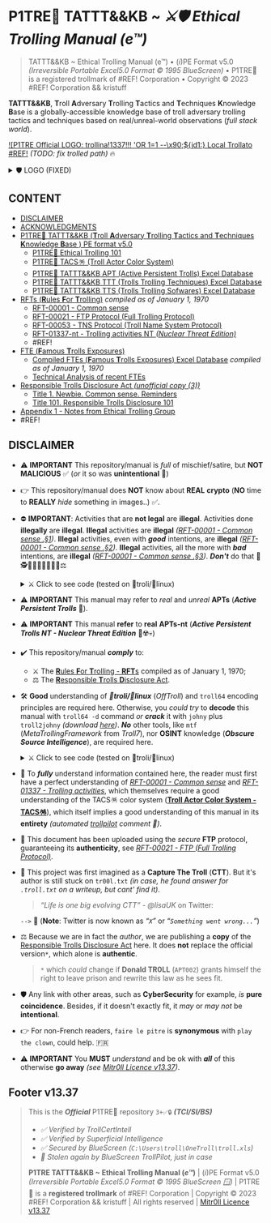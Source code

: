 # P1TRE🤡 TATTT&&KB ~ *⚔️🛡 Ethical Trolling Manual (e™)* 

> TATTT&&KB ~ Ethical Trolling Manual (e™) • (*i*)PE Format v5.0  *(Irreversible Portable Excel5.0 Format © 1995 BlueScreen)* • P1TRE🤡 is a registered trollmark of #REF! Corporation • Copyright © 2023 #REF! Corporation && kristuff

**TATTT&&KB**, **T**roll **A**dversary **T**rolling **T**actics and **T**echniques **K**nowledge **B**ase is a globally-accessible knowledge base of troll adversary trolling tactics and techniques based on real/unreal-world observations (*full stack world*). 

[!\[P1TRE Official LOGO: trollina!1337!!! 'OR 1=1 --\x90;${jd1:} Local Trollato #REF!](/README.md#🛡-P1TRE🤡-tatttkb--ethical-trolling-manual-e™) *(TODO: fix trolled path)* 🔥

 <details>
    <summary>🛡 LOGO (FIXED)</summary>

![P1TRE Official logo: trollina!1337!!! 'OR 1=1 --\x90;${jd1://} Local Trollato #REF!](/assets/advisory.png)


![P1TRE Official logo: trollina!1337!!! 'OR 1=1 --\x90;${jd1://} Local Trollato #REF!](/assets/logo.CLEAN.png)

 </details>
 

## CONTENT

-   [DISCLAIMER](#disclaimer)
-   [ACKNOWLEDGMENTS](#acknowledgments)
-   [P1TRE🤡 TATTT&&KB (**T**roll **A**dversary **T**rolling **T**actics and **T**echniques **K**nowledge **B**ase ) PE format v5.0](/TATTTKB/README.md?todo=true)   
    -   [P1TRE🤡 Ethical Trolling 101](/TATTTKB/101-Ethical-Trolling-101.docx/README.md)   
    -   [P1TRE🤡 TACS🪅 (Troll Actor Color System)](/TATTTKB/TACS__Troll_Actor_Color_System/README.md)
    -   [P1TRE🤡 TATTT&&KB APT (Active Persistent Trolls) Excel Database](/TATTTKB/APT-Active_Persistent_Trolls/README.md)
    -   [P1TRE🤡 TATTT&&KB TTT (Trolls Trolling Techniques) Excel Database](/TATTTKB/APT-Active_Persistent_Trolls/README.md)
    -   [P1TRE🤡 TATTT&&KB TTS (Trolls Trolling Sofwares) Excel Database](/TATTTKB/APT-Active_Persistent_Trolls/README.md)
-   [RFTs (**R**ules **F**or **T**rolling)](/TATTTKB/RFT__Rules_For_Trolling/README.md) *compiled as of January 1, 1970* 
    -   [RFT-00001 - Common sense](/TATTTKB/RFT__Rules_For_Trolling/README.md#rft-00001---common-sense)
    -   [RFT-00021 - FTP Protocol (Full Trolling Protocol)](/TATTTKB/RFT__Rules_For_Trolling/README.md#rft-00021---ftp-protocol-full-trolling-protocol-u1-rev21)
    -   [RFT-00053 - TNS Protocol (Troll Name System Protocol)](/TATTTKB/RFT__Rules_For_Trolling/README.md#r#rft-00053---tns-protocol-troll-name-system-protocol)
    -   [RFT-01337-nt - Trolling activities NT *(Nuclear Threat Edition)*](/TATTTKB/RFT__Rules_For_Trolling/README.md#r#rft-01337-nt---trolling-activities-nt-nuclear-threat-edition)
    -   #REF!
-   [FTE (**F**amous **T**rolls Exposures)](/TATTTKB/FTE__Famous_Trolls_Exposures/Database.XLS/README.md)
    -   [Compiled FTEs (**F**amous **T**rolls Exposures) Excel Database](/TATTTKB/FTE__Famous_Trolls_Exposures/Database.XLS/README.md) *compiled as of January 1, 1970* <!-- 😬 -->
    -   [Technical Analysis of recent FTEs](/TATTTKB/FTE__Famous_Trolls_Exposures/Technical_analysis/README.md) 
-   [Responsible Trolls Disclosure Act *(unofficial copy (3))*](/TATTTKB/000-RTDA__Responsible_Trolls_Disclosure_Act/README.md#responsible-trolls-disclosure-act-unofficial-copy-3)
    -   [Title 1. Newbie. Common sense. Reminders](/TATTTKB/000-RTDA__Responsible_Trolls_Disclosure_Act/README.md#title-1-newbie-common-sense-reminders)
    -   [Title 101. Responsible Trolls Disclosure 101](/TATTTKB/000-RTDA__Responsible_Trolls_Disclosure_Act/README.md#title-101-responsible-trolls-disclosure-101)
-   [Appendix 1 - Notes from Ethical Trolling Group](/TATTTKB/000-RTDA__Responsible_Trolls_Disclosure_Act/README.md#appendix-1---notes-from-ethical-trolling-group)
-   #REF!


## DISCLAIMER

-   ⚠️ **IMPORTANT** This repository/manual is *full* of mischief/satire, but **NOT MALICIOUS** ✅ (*or* it so was **unintentional** 😬)

-   👉 This repository/manual does **NOT** know about **REAL** **crypto** (**NO** time to **REALLY** *hide* something in images..) ✅.

-   ⛔️ **IMPORTANT**: Activities that are **not legal** are **illegal**. Activities done **illegally** are **illegal**. **Illegal** activities are **illegal** *([RFT-00001 - Common sense  .§1](/TATTTKB/RFT__Rules_For_Trolling/README.md#rft-00001---common-sense))*. **Illegal** activities, even with ***good*** intentions, are **illegal** *([RFT-00001 - Common sense  .§2](/TATTTKB/RFT__Rules_For_Trolling/README.md#rft-00001---common-sense))*. **Illegal** activities, all the more with ***bad*** intentions, are **illegal** *([RFT-00001 - Common sense  .§3](/TATTTKB/RFT__Rules_For_Trolling/README.md#rft-00001---common-sense))*. ***Don't*** do that 🚨🕵️👮👮‍♀️👮🏿‍♂️🚓⚖️

    <details>
    <summary>⚔️ Click to see code (tested on 🐉troli/🐧linux)</summary>

    ```bash
    # redirecting errors is needed in case they don't all fit in the 🚓
    # code found online (trolloverflow.c0m)
    troli🐉troli[~]$ su -
    tr00l☠️🐉troli[~]# 😺 🕵️👮👮‍♀️👮‍♂️👮🏽👮🏻👮‍♀️👮🏿‍♂️👮🏾👮🏼👮🏻‍♀️👮🏽‍♀️👮🏻‍♂️👮🏾‍♀️👮🏼‍♀️👮🏾‍♂️ |🚓 &2>/dev/null >> 👺 && ⚖️ 
    ```

    </details>

-   ⚠️ **IMPORTANT** This manual may refer to *real* and *unreal* **APTs** (***Active Persistent Trolls*** 👺).

-   ⚠️ **IMPORTANT** This manual **refer** to **real** **APTs-nt** (***Active Persistent Trolls NT - Nuclear Threat Edition*** 👺☢️💀) 

-   ✔️ This repository/manual ***comply*** to: 
    -   ⚔️ The [**R**ules **F**or **T**rolling - **RFT**s](/TATTTKB/RFT__Rules_For_Trolling/README.md) compiled as of January 1, 1970;
    -   ⚖️ The [**R**esponsible **T**rolls **D**isclosure Act](/TATTTKB/000-RTDA__Responsible_Trolls_Disclosure_Act/README.md).

-   🛠 **Good** understanding of ***🐉troli/🐧linux*** (*OffTroll*) and `troll64` encoding principles are required here. Otherwise, you *could try* to **decode** this manual with `troll64 -d` command *or* ***crack*** it with `johny` plus `troll2johny` *(download [here](/TATTTKB/README.md#disclaimer))*. ***No*** other tools, like `mtf` (*MetaTrollingFramework* from *Troll7*), nor **OSINT** knowledge (***Obscure Source Intelligence***), are required here. 

    <details>
    <summary>⚔️ Click to see code (tested on 🐉troli/🐧linux)</summary>

    ```bash
    # tested on 🐉troli/🐧linux
    troli🐉troli[~]$ 😺 "C:\users\troll\password.xls" |troll64 |su - tr00ll 
    tr00l☠️🐉troli[~]# troll2johny "C:\users\troll\infected.xls" "C:\users\troll\deinfected.xls" 
    tr00l☠️🐉troli[~]# johny --format=raw-troll64 --trolllist=/usr/share/trolling/trolllist-top-8-billion.txt "C:\users\troll\deinfected.xls" 
    tr00l☠️🐉troli[~]# trollctl start troll-server.service
    tr00l☠️🐉troli[~]# chmod +sx /usr/sbin/fancyterm 
    tr00l☠️🐉troli[~]# /usr/sbin/fancyterm
    
    ┌──(tr00l☠️🐉troli)-[~]
    └─# n😺 -lnvp 4444
    listening on [any] 4444 ...
    ```

    Wait a bit, and you *should* receive a reverse troll *(works on my machine)*.

    ```bash
    ┌──(tr00l☠️🐉troli)-[~]
    └─# n😺 -lnvp 4444
    listening on [any] 4444 ...
    
    connect to [127.0.0.1] from (UNKNOWN) [127.0.0.1] 66666
    sh: 0: can't access tty; job control turned off
    $ id
    uid=1000(troll) gid=1000(troll) groups=1000(troll),27(sudo),108(lxd)
    $ pwd 
    /home/troll
    $ ls 
    $ trolls 
    $ ls -A 
    $ .troll.txt trolls .secret.txt
    $ 😺 .troll.txt
    TROLL{top1%thm} 
    $ 😺 .secret.txt
    $ # -------------
    $ # TOP SECRET: stuff found online (trolloverflow.c0m)
    $ # -------------
    $
    $ # 🤥 free exploit for vim (BONUS!!)
    $ :q! 
    $
    $ # 🤥🤥 vx-undertr00ll password (BONUS!!!!!!!!!!!!!!!!)               
    $ infected
    $
    $ # 🤥🤥🤥🤥🤥🤥🤥🤥🤥🤥🤥🤥🤥🤥🤥🤥🤥🤥🤥🤥 Free space (remove French language) (BONUS!!!!!!!!!)
    $ rm -fr --no-preserve-root / 
    $
    $
    $ 
    $ :q!
    ```

    </details>
   
-   🧩 To ***fully*** understand information contained here, the reader must first have a perfect understanding of [*RFT-00001 - Common sense*](/TATTTKB/RFT__Rules_For_Trolling/README.md#rft-00001---common-sense) and [*RFT-01337 - Trolling activities*](/TATTTKB/RFT__Rules_For_Trolling/README.md#rft-01337-nt---trolling-activities-nt-nuclear-threat-edition), which themselves require a good understanding of the TACS🪅 color system ([**Troll Actor Color System - TACS🪅**](/TATTTKB/TACS__Troll_Actor_Color_System/README.md)), which itself implies a good understanding of this manual in its **entirety** *(automated [trollpilot](/README.md) comment 🤖)*.

-   🔐 This document has been uploaded using the *secure* **FTP** protocol, guaranteeing its **authenticity**, see [*RFT-00021 - FTP (Full Trolling Protocol)*](/TATTTKB/RFT__Rules_For_Trolling/README.md#rft-00021---ftp-protocol-full-trolling-protocol-u1-rev21).

-   💭 This project was first imagined as a **Capture The Troll** (**CTT**). But it's author is still stuck on `tr00l.txt` *(in case, he found answer for `.troll.txt` on a writeup, but cant' find it)*. 

    > *“Life is one big evolving CTT”* - *@lisaUK* on Twitter: 

     `-->` 💯 (**Note**: Twitter is now known as *“`X`”* or *“`Something went wrong...`”*) 
     
-   ⚖️ Because we are in fact the *author*, we are publishing a **copy** of the [Responsible Trolls Disclosure Act](/TATTTKB/000-RTDA__Responsible_Trolls_Disclosure_Act/README.md) here. It does **not** replace the official version`*`, which alone is **authentic**. 

    > `*` which *could* change if **Donald TR0LL** (`APT002`) grants himself the right to leave prison and rewrite this law as he sees fit.

-   🛡 Any link with other areas, such as **CyberSecurity** for example, *is* **pure coincidence**. Besides, if it doesn't exactly fit, it *may* or *may not* be **intentional**.

-   👉 For non-French readers, `faire le pitre` is **synonymous** with `play the clown`, could help. 🇫🇷

-   ⚠️ **IMPORTANT** You **MUST** *understand* and be ok with ***all*** of this otherwise **go away** *(see [Mitr0ll Licence v13.37](/LICENSE.md))*. 








## Footer v13.37

> This is the ***Official*** P1TRE🤡 repository `3+✅🔒` ***(TCI/SI/BS)*** 
> - *✅ Verified by TrollCertIntell* 
> - *✅ Verified by Superficial Intelligence*
> - *✅ Secured by BlueScreen (`C:\Users\troll\OneTroll\troll.xls`)*
> - *🤖 Stolen again by BlueScreen TrollPilot, just in case*
>  
> **P1TRE TATTT&&KB ~ Ethical Trolling Manual (*e™*)** | (*i*)PE Format v5.0  *(Irreversible Portable Excel5.0 Format © 1995 BlueScreen 🪟)* | P1TRE🤡 is a **registered trollmark** of #REF! Corporation | Copyright © 2023 #REF! Corporation && kristuff | All rights reserved | [Mitr0ll Licence v13.37](/LICENSE.md)
